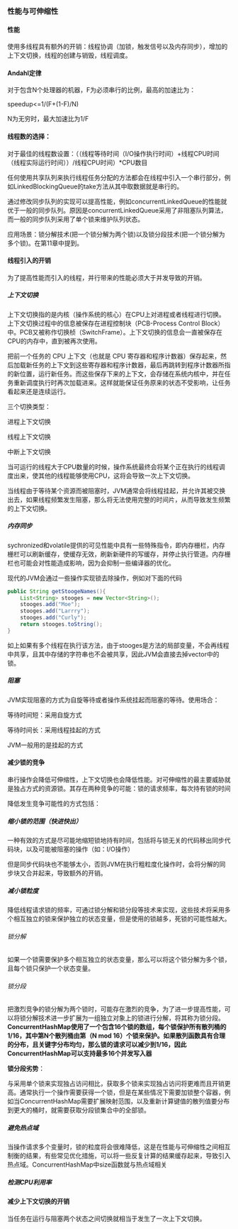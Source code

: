 ### 性能与可伸缩性

#### 性能

使用多线程具有额外的开销：线程协调（加锁，触发信号以及内存同步），增加的上下文切换，线程的创建与销毁，线程调度。

#### Andahl定律

对于包含N个处理器的机器，F为必须串行的比例，最高的加速比为：

speedup<=1/(F+(1-F)/N)

N为无穷时，最大加速比为1/F

#### 线程数的选择：

对于最佳的线程数设置：（（线程等待时间（I/O操作执行时间）+线程CPU时间（线程实际运行时间））/线程CPU时间）*CPU数目

任何使用共享队列来执行线程任务分配的方法都会在线程中引入一个串行部分，例如LinkedBlockingQueue的take方法从其中取数据就是串行的。

通过修改同步队列的实现可以提高性能，例如concurrentLinkedQueue的性能就优于一般的同步队列。原因是concurrentLinkedQueue采用了非阻塞队列算法，而一般的同步队列采用了单个锁来维护队列状态。

应用场景：锁分解技术(把一个锁分解为两个锁)以及锁分段技术(把一个锁分解为多个锁)。在第11章中提到。

#### 线程引入的开销

为了提高性能而引入的线程，并行带来的性能必须大于并发导致的开销。

##### 上下文切换

 上下文切换指的是内核（操作系统的核心）在CPU上对进程或者线程进行切换。上下文切换过程中的信息被保存在进程控制块（PCB-Process Control Block）中。PCB又被称作切换桢（SwitchFrame）。上下文切换的信息会一直被保存在CPU的内存中，直到被再次使用。 

把前一个任务的 CPU 上下文（也就是 CPU 寄存器和程序计数器）保存起来，然后加载新任务的上下文到这些寄存器和程序计数器，最后再跳转到程序计数器所指的新位置，运行新任务。而这些保存下来的上下文，会存储在系统内核中，并在任务重新调度执行时再次加载进来。这样就能保证任务原来的状态不受影响，让任务看起来还是连续运行。

三个切换类型：

进程上下文切换

线程上下文切换

中断上下文切换

当可运行的线程大于CPU数量的时候，操作系统最终会将某个正在执行的线程调度出来，使其他的线程能够使用CPU，这将会导致一次上下文切换。

当线程由于等待某个资源而被阻塞时，JVM通常会将线程挂起，并允许其被交换出去，如果线程频繁发生阻塞，那么将无法使用完整的时间片，从而导致发生频繁的上下文切换。

##### 内存同步

sychronized和volatile提供的可见性能中具有一些特殊指令，即内存栅栏，内存栅栏可以刷新缓存，使缓存无效，刷新新硬件的写缓存，并停止执行管道。内存栅栏也可能会对性能造成影响，因为会抑制一些编译器的优化。

现代的JVM会通过一些操作实现锁去除操作，例如对下面的代码

```java
public String getStoogeNames(){
	List<String> stooges = new Vector<String>();
	stooges.add("Moe");
	stooges.add("Larrry");
	stooges.add("Curly");
	return stooges.toString();
}
```

如上如果有多个线程在执行该方法，由于stooges是方法的局部变量，不会再线程中共享，且其中存储的字符串也不会被共享，因此JVM会直接去掉vector中的锁。

##### 阻塞

JVM实现阻塞的方式为自旋等待或者操作系统挂起而阻塞的等待。使用场合：

等待时间短：采用自旋方式

等待时间长：采用线程挂起的方式

JVM一般用的是挂起的方式

#### 减少锁的竞争

串行操作会降低可伸缩性，上下文切换也会降低性能。对可伸缩性的最主要威胁就是独占方式的资源锁。其存在两种竞争的可能：锁的请求频率，每次持有锁的时间

降低发生竞争可能性的方式包括：

##### 缩小锁的范围（快进快出）

一种有效的方式是尽可能地缩短锁地持有时间，包括将与锁无关的代码移出同步代码块，以及可能被阻塞的操作（如：I/O操作）

但是同步代码块也不能够太小，否则JVM在执行粗粒度化操作时，会将分解的同步块又合并起来，导致额外的开销。

##### 减小锁粒度

降低线程请求锁的频率，可通过锁分解和锁分段等技术来实现，这些技术将采用多个相互独立的锁来保护独立的状态变量，但是使用的锁越多，死锁的可能性越大。

###### 锁分解

如果一个锁需要保护多个相互独立的状态变量，那么可以将这个锁分解为多个锁，且每个锁只保护一个状态变量。

###### 锁分段

把激烈竞争的锁分解为两个锁时，可能存在激烈的竞争，为了进一步提高性能，可以将锁分解技术进一步扩展为一组独立对象上的锁进行分解，将其称为锁分段。**ConcurrentHashMap使用了一个包含16个锁的数组，每个锁保护所有散列桶的1/16，其中第N个散列桶由第（N mod 16）个锁来保护。如果散列函数具有合理的分布，且关键字分布均匀，那么锁的请求可以减少到1/16，因此ConcurrentHashMap可以支持最多16个并发写入器**

**锁分段劣势**：

与采用单个锁来实现独占访问相比，获取多个锁来实现独占访问将更难而且开销更高。通常执行一个操作需要获得一个锁，但是在某些情况下需要加锁整个容器，例如当ConcurrentHashMap需要扩展映射范围，以及重新计算键值的散列值要分布到更大的桶时，就需要获取分段锁集合中的全部锁。

##### 避免热点域

当操作请求多个变量时，锁的粒度将会很难降低，这是在性能与可伸缩性之间相互制衡的结果，有些常见优化措施，可以将一些反复计算的结果缓存起来，导致引入热点域。ConcurrentHashMap中size函数就与热点域相关

##### 检测CPU利用率

#### 减少上下文切换的开销

当任务在运行与阻塞两个状态之间切换就相当于发生了一次上下文切换。



